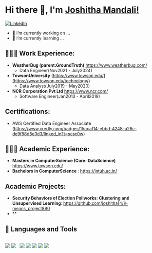 
# Hi there 👋, I'm [Joshitha Mandali!](https://github.com/joshitha14/)
<a href="https://www.linkedin.com/in/joshithamandali/?locale=en_US" target="_blank">
    <img src="https://img.shields.io/badge/linkedin-%230077B5.svg?&style=for-the-badge&logo=linkedin&logoColor=white&color=071A2C" alt="LinkedIn"/>
</a>


- 🔭 I’m currently working on ...
- 🌱 I’m currently learning ...

## 👨🏽‍💻 Work Experience:
  - **WeatherBug (parent:GroundTruth)** https://www.weatherbug.com/
      - Data Engineer(Nov2021 - July2024)
  - **TowsonUniversity** [https://www.towson.edu/](https://www.towson.edu/technology/)
      - Data Analyst(July2019 - May2020)
  - **NCR Corporation Pvt Ltd** https://www.ncr.com/
      - Software Engineer(Jan2013 - April2018)

## Certifications:
  - AWS Certified Data Engineer Associate (https://www.credly.com/badges/15acaf14-ebbd-4248-a26c-de9f58d5e3d3/linked_in?t=scsc0w)
    
## 👨🏻‍🎓 Academic Experience:
  - **Masters in ComputerScience (Core: DataScience)** https://www.towson.edu/
  - **Bachelors in ComputerScience** : https://jntuh.ac.in/


## Academic Projects:
  - **Security Behaviors of Election Pollworks: Clustering and Unsupervised Learning**: https://github.com/joshitha14/K-means_project880
  - **

## 💼 Languages and Tools
<br />
<div>
<img src="https://img.shields.io/badge/python-3670A0?style=for-the-badge&logo=python&logoColor=ffdd54" />
<img src="https://img.shields.io/badge/mysql-4479A1.svg?style=for-the-badge&logo=mysql&logoColor=white" />
<img scr="https://img.shields.io/badge/Apache%20Spark-FDEE21?style=flat-square&logo=apachespark&logoColor=black" />
<img scr="https://img.shields.io/badge/Apache%20Hive-FDEE21?style=for-the-badge&logo=apachehive&logoColor=black" />
<img src="https://img.shields.io/badge/Apache%20Airflow-017CEE?style=for-the-badge&logo=Apache%20Airflow&logoColor=white" />
<img src="https://img.shields.io/badge/AWS-%23FF9900.svg?style=for-the-badge&logo=amazon-aws&logoColor=white" />
<img src="https://img.shields.io/badge/azure-%230072C6.svg?style=for-the-badge&logo=microsoftazure&logoColor=white" />
<img src="https://img.shields.io/badge/Databricks-orange?style=for-the-badge&logo=Databricks-&logoColor=white" />
<img src="https://img.shields.io/badge/Apache%20Spark-FDEE21?style=flat-square&logo=apachespark&logoColor=black" />
  </div>

